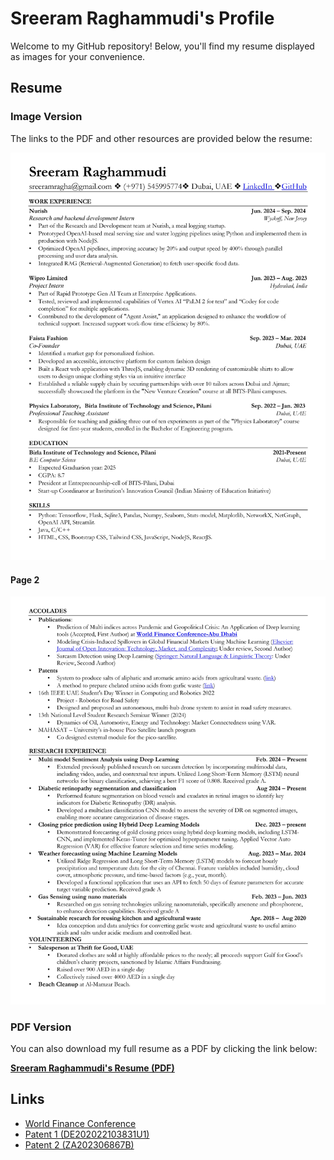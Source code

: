 # Sreeram Raghammudi's Profile

Welcome to my GitHub repository! Below, you'll find my resume displayed as images for your convenience.

## Resume

### Image Version
The links to the PDF and other resources are provided below the resume:

![Sreeram Raghammudi's Resume - Page 1](./resume_jpegs/Sreeram_Profile_page-0001.jpg)

#### Page 2
![Sreeram Raghammudi's Resume - Page 2](./resume_jpegs/Sreeram_Profile_page-0002.jpg)

### PDF Version
You can also download my full resume as a PDF by clicking the link below:

[**Sreeram Raghammudi's Resume (PDF)**](./Sreeram_Profile.pdf)

## Links

- [World Finance Conference](https://www.world-finance-conference.com/)
- [Patent 1 (DE202022103831U1)](https://patents.google.com/patent/DE202022103831U1/en?q=(Raghammudi)&oq=Raghammudi)
- [Patent 2 (ZA202306867B)](https://patents.google.com/patent/ZA202306867B/en?q=(Raghammudi)&oq=Raghammudi)
